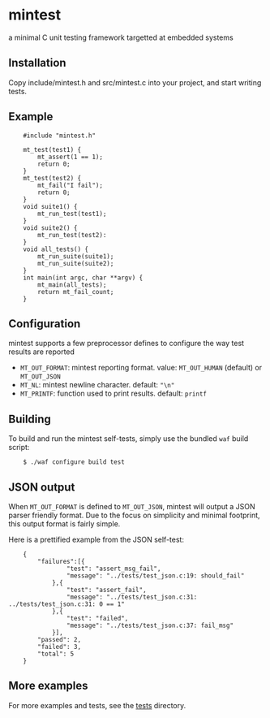 # mintest
a minimal C unit testing framework targetted at embedded systems

## Installation

Copy include/mintest.h and src/mintest.c into your project, and start writing
tests.

## Example

        #include "mintest.h"

        mt_test(test1) {
            mt_assert(1 == 1);
            return 0;
        }
        mt_test(test2) {
            mt_fail("I fail");
            return 0;
        }
        void suite1() {
            mt_run_test(test1);
        }
        void suite2() {
            mt_run_test(test2):
        }
        void all_tests() {
            mt_run_suite(suite1);
            mt_run_suite(suite2);
        }
        int main(int argc, char **argv) {
            mt_main(all_tests);
            return mt_fail_count;
        }

## Configuration

mintest supports a few preprocessor defines to configure the way test results are
reported

* `MT_OUT_FORMAT`: mintest reporting format. value: `MT_OUT_HUMAN` (default) or `MT_OUT_JSON`
* `MT_NL`: mintest newline character. default: `"\n"`
* `MT_PRINTF`: function used to print results. default: `printf`

## Building

To build and run the mintest self-tests, simply use the bundled `waf` build script:

        $ ./waf configure build test

## JSON output

When `MT_OUT_FORMAT` is defined to `MT_OUT_JSON`, mintest will output a JSON
parser friendly format. Due to the focus on simplicity and minimal footprint,
this output format is fairly simple.

Here is a prettified example from the JSON self-test:

        {
            "failures":[{
                    "test": "assert_msg_fail",
                    "message": "../tests/test_json.c:19: should_fail"
                },{
                    "test": "assert_fail",
                    "message": "../tests/test_json.c:31: ../tests/test_json.c:31: 0 == 1"
                },{
                    "test": "failed",
                    "message": "../tests/test_json.c:37: fail_msg"
                }],
            "passed": 2,
            "failed": 3,
            "total": 5
        }

## More examples
For more examples and tests, see the [tests](tests) directory.
